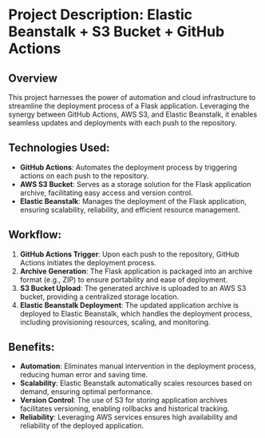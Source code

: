 # Project Description: Elastic Beanstalk + S3 Bucket + GitHub Actions

## Overview
This project harnesses the power of automation and cloud infrastructure to streamline the deployment process of a Flask application. Leveraging the synergy between GitHub Actions, AWS S3, and Elastic Beanstalk, it enables seamless updates and deployments with each push to the repository.

## Technologies Used:
- **GitHub Actions**: Automates the deployment process by triggering actions on each push to the repository.
- **AWS S3 Bucket**: Serves as a storage solution for the Flask application archive, facilitating easy access and version control.
- **Elastic Beanstalk**: Manages the deployment of the Flask application, ensuring scalability, reliability, and efficient resource management.

## Workflow:
1. **GitHub Actions Trigger**: Upon each push to the repository, GitHub Actions initiates the deployment process.
2. **Archive Generation**: The Flask application is packaged into an archive format (e.g., ZIP) to ensure portability and ease of deployment.
3. **S3 Bucket Upload**: The generated archive is uploaded to an AWS S3 bucket, providing a centralized storage location.
4. **Elastic Beanstalk Deployment**: The updated application archive is deployed to Elastic Beanstalk, which handles the deployment process, including provisioning resources, scaling, and monitoring.

## Benefits:
- **Automation**: Eliminates manual intervention in the deployment process, reducing human error and saving time.
- **Scalability**: Elastic Beanstalk automatically scales resources based on demand, ensuring optimal performance.
- **Version Control**: The use of S3 for storing application archives facilitates versioning, enabling rollbacks and historical tracking.
- **Reliability**: Leveraging AWS services ensures high availability and reliability of the deployed application.
